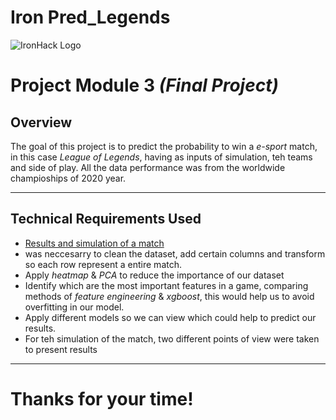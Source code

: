 # Iron Pred_Legends
![IronHack Logo](https://s3-eu-west-1.amazonaws.com/ih-materials/uploads/upload_d5c5793015fec3be28a63c4fa3dd4d55.png)

# Project Module 3 _(Final Project)_

## Overview

The goal of this project is to predict the probability to win a _e-sport_ match, in this case _League of Legends_, having as inputs of simulation, teh teams and side of play.
All the data performance was from the worldwide champioships of 2020 year.

---

## Technical Requirements Used

 - [Results and simulation of a match](https://my.visme.co/view/w4j61pe1-g8n5oppexxz12qvz)
 - was neccesarry to clean the dataset, add certain columns and transform so each row represent a entire match.
 - Apply _heatmap_ & _PCA_ to reduce the importance of our dataset
  - Identify which are the most important features in a game, comparing methods of _feature engineering_ & _xgboost_, this would help us to avoid overfitting in our model.
 - Apply different models so we can view which could help to predict our results.
 - For teh simulation of the match, two different points of view were taken to present results
---
# Thanks for your time!
